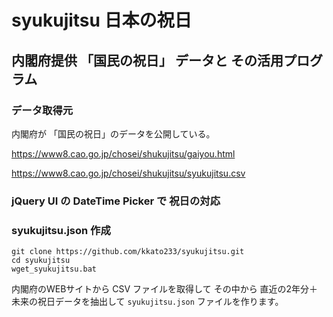 # syukujitsu 日本の祝日

## 内閣府提供 「国民の祝日」 データと その活用プログラム

### データ取得元

内閣府が 「国民の祝日」のデータを公開している。

https://www8.cao.go.jp/chosei/shukujitsu/gaiyou.html

https://www8.cao.go.jp/chosei/shukujitsu/syukujitsu.csv

### jQuery UI の DateTime Picker で 祝日の対応

### syukujitsu.json 作成

```
git clone https://github.com/kkato233/syukujitsu.git
cd syukujitsu
wget_syukujitsu.bat
```
内閣府のWEBサイトから CSV ファイルを取得して その中から 直近の2年分＋未来の祝日データを抽出して
`syukujitsu.json` ファイルを作ります。



